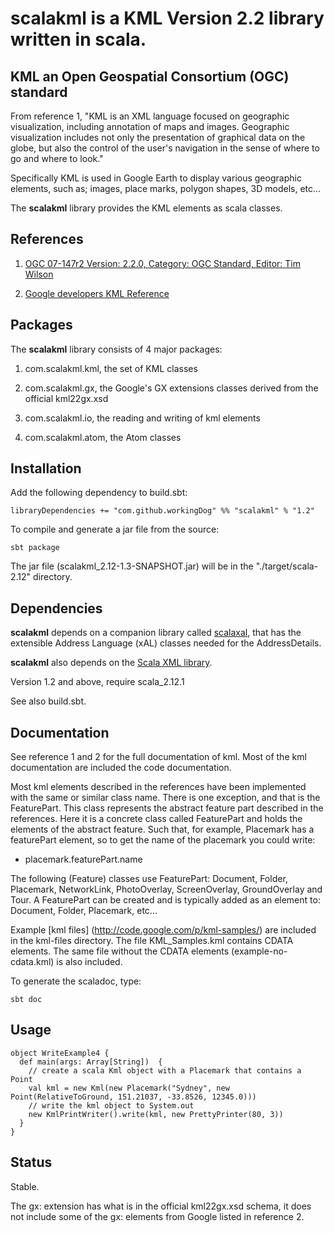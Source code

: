 # scalakml is a KML Version 2.2 library written in scala.


## KML an Open Geospatial Consortium (OGC) standard

From reference 1, "KML is an XML language focused on geographic visualization, including annotation of maps and images. Geographic visualization includes not only the presentation of graphical data on the globe, but also the control of the user's navigation in the sense of where to go and where to look."

Specifically KML is used in Google Earth to display various geographic elements, such as; images, 
place marks, polygon shapes, 3D models, etc...

The **scalakml** library provides the KML elements as scala classes. 

## References
 
1) [OGC 07-147r2 Version: 2.2.0, Category: OGC Standard, Editor: Tim Wilson](http://www.opengeospatial.org/standards/kml)

2) [Google developers KML Reference](https://developers.google.com/kml/documentation/kmlreference)

## Packages

The **scalakml** library consists of 4 major packages:

1) com.scalakml.kml, the set of KML classes
 
2) com.scalakml.gx, the Google's GX extensions classes derived from the official kml22gx.xsd
 
3) com.scalakml.io, the reading and writing of kml elements
 
4) com.scalakml.atom, the Atom classes

## Installation

Add the following dependency to build.sbt:

    libraryDependencies += "com.github.workingDog" %% "scalakml" % "1.2"

To compile and generate a jar file from the source:

    sbt package

The jar file (scalakml_2.12-1.3-SNAPSHOT.jar) will be in the "./target/scala-2.12" directory.

## Dependencies

**scalakml** depends on a companion library called [scalaxal](https://github.com/workingDog/scalaxal), that has the extensible Address Language (xAL) classes needed for the AddressDetails. 

**scalakml** also depends on the [Scala XML library](https://github.com/scala/scala-xml).

Version 1.2 and above, require scala_2.12.1

See also build.sbt.

## Documentation

See reference 1 and 2 for the full documentation of kml.
Most of the kml documentation are included the code documentation.

Most kml elements described in the references have been implemented with the same or similar class name.
There is one exception, and that is the FeaturePart.
This class represents the abstract feature part described in the references.
Here it is a concrete class called FeaturePart and holds the elements of the abstract feature.
Such that, for example, Placemark has a featurePart element, so to get the name of the placemark
you could write:
- placemark.featurePart.name

The following (Feature) classes use FeaturePart:
Document, Folder, Placemark, NetworkLink, PhotoOverlay, ScreenOverlay, GroundOverlay and Tour.
A FeaturePart can be created and is typically added as an element to: Document, Folder, Placemark, etc...

Example [kml files] (http://code.google.com/p/kml-samples/) are included in the kml-files directory.
The file KML_Samples.kml contains CDATA elements. The same file without
the CDATA elements (example-no-cdata.kml) is also included.

To generate the scaladoc, type: 

    sbt doc

## Usage

    object WriteExample4 {
      def main(args: Array[String])  {
        // create a scala Kml object with a Placemark that contains a Point
        val kml = new Kml(new Placemark("Sydney", new Point(RelativeToGround, 151.21037, -33.8526, 12345.0)))
        // write the kml object to System.out 
        new KmlPrintWriter().write(kml, new PrettyPrinter(80, 3))
      }
    }

## Status

Stable.

The gx: extension has what is in the official kml22gx.xsd schema,
it does not include some of the gx: elements from Google listed in reference 2.


